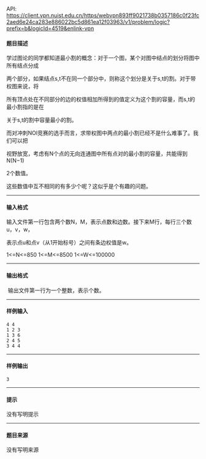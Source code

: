 API: https://client.vpn.nuist.edu.cn/https/webvpn893ff9021738b0357186c0f23fc2aed6e24ca283e886022bc5d861ea12f03963/v1/problem/logic?prefix=b&logicId=4519&enlink-vpn

#### 题目描述

学过图论的同学都知道最小割的概念：对于一个图，某个对图中结点的划分将图中所有结点分成

两个部分，如果结点s,t不在同一个部分中，则称这个划分是关于s,t的割。对于带权图来说，将

所有顶点处在不同部分的边的权值相加所得到的值定义为这个割的容量，而s,t的最小割指的是在

关于s,t的割中容量最小的割。

而对冲刺NOI竞赛的选手而言，求带权图中两点的最小割已经不是什么难事了。我们可以把

视野放宽，考虑有N个点的无向连通图中所有点对的最小割的容量，共能得到N(N−1)

2个数值。

这些数值中互不相同的有多少个呢？这似乎是个有趣的问题。

---

#### 输入格式

输入文件第一行包含两个数N，M，表示点数和边数。接下来M行，每行三个数u，v，w，

表示点u和点v（从1开始标号）之间有条边权值是w。

1<=N<=850 1<=M<=8500 1<=W<=100000

---

#### 输出格式

 输出文件第一行为一个整数，表示个数。

---

#### 样例输入
```
4 4
1 2 3
1 3 6
2 4 5
3 4 4
```

---

#### 样例输出
```
3

```

---

#### 提示

没有写明提示

---

#### 题目来源

没有写明来源